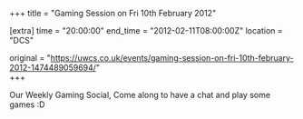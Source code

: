 +++
title = "Gaming Session on Fri 10th February 2012"

[extra]
time = "20:00:00"
end_time = "2012-02-11T08:00:00Z"
location = "DCS"

original = "https://uwcs.co.uk/events/gaming-session-on-fri-10th-february-2012-1474489059694/"    
+++

Our Weekly Gaming Social, Come along to have a chat and play some games :D


